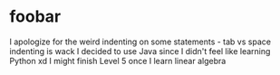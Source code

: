 # foobar
I apologize for the weird indenting on some statements - tab vs space indenting is wack
I decided to use Java since I didn't feel like learning Python xd
I might finish Level 5 once I learn linear algebra
